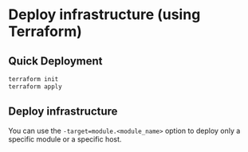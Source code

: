 # Deploy infrastructure (using Terraform)

## Quick Deployment

```bash
terraform init
terraform apply
```

## Deploy infrastructure

You can use the `-target=module.<module_name>` option to deploy only a specific module or a specific host.
